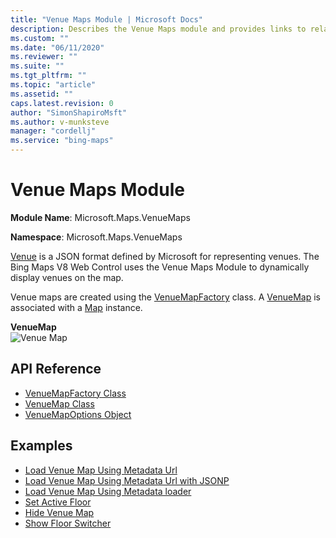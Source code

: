 ```yaml
---
title: "Venue Maps Module | Microsoft Docs"
description: Describes the Venue Maps module and provides links to related API reference documentation and examples that use the Venue Maps module.
ms.custom: ""
ms.date: "06/11/2020"
ms.reviewer: ""
ms.suite: ""
ms.tgt_pltfrm: ""
ms.topic: "article"
ms.assetid: ""
caps.latest.revision: 0
author: "SimonShapiroMsft"
ms.author: v-munksteve
manager: "cordellj"
ms.service: "bing-maps"
---
```


# Venue Maps Module

**Module Name**: Microsoft.Maps.VenueMaps

**Namespace**: Microsoft.Maps.VenueMaps

[Venue](../../../venues/venue.md) is a JSON format defined by Microsoft for representing venues. The Bing Maps V8 Web Control uses the Venue Maps Module to dynamically display venues on the map.

Venue maps are created using the [VenueMapFactory](venuemapfactory-class.md) class. A [VenueMap](venuemap-class.md) is associated with a [Map](../../map-control-api/map-class.md) instance. 

**VenueMap**                                          
<img src="../../media/bmv8-venuemap.png" alt="Venue Map" class="center"/> </p>



## API Reference

* [VenueMapFactory Class](venuemapfactory-class.md)
* [VenueMap Class](venuemap-class.md)
* [VenueMapOptions Object](venuemapoptions-object.md)

## Examples

  * [Load Venue Map Using Metadata Url](https://www.bing.com/api/maps/mapcontrol/isdk/vmmetadataurl)
  * [Load Venue Map Using Metadata Url with JSONP](https://www.bing.com/api/maps/mapcontrol/isdk/vmmetadataurljsonp)
  * [Load Venue Map Using Metadata loader](https://www.bing.com/api/maps/mapcontrol/isdk/vmmetadataloader)
  * [Set Active Floor](https://www.bing.com/api/maps/mapcontrol/isdk/setactivefloor)
  * [Hide Venue Map](https://www.bing.com/api/maps/mapcontrol/isdk/hidevenuemap)
  * [Show Floor Switcher](https://www.bing.com/api/maps/mapcontrol/isdk/showfloorswitcher)
  